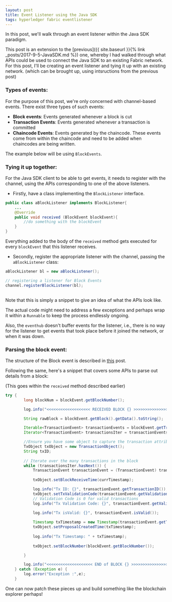 ```yaml
---
layout: post
title: Event Listener using the Java SDK
tags: hyperledger fabric eventlistener
---
```


In this post, we'll walk through an event listener within the Java SDK paradigm.

This post is an extension to the [previous]({{ site.baseurl }}{% link _posts/2017-9-5-JavaSDK.md %}) one, whereby I had walked through what APIs could be used to connect the Java SDK to an existing Fabric network. For this post, I'll be creating an event listener and tying it up with an existing network. (which can be brought up, using intsructions  from the previous post)

### Types of events:
For the purpose of this post, we're only concerned with channel-based events. There exist three types of such events:
- **Block events**:
	Events generated whenever a block is cut
- **Transaction Events**:
	Events generated whenever a transaction is committed
- **Chaincode Events**:
	Events generated by the chaincode. These events come from within the chaincode and need to be added when chaincodes are being written.

The example below will be using `BlockEvents`.

### Tying it up together:
For the Java SDK client to be able to get events, it needs to register with the channel, using the APIs corresponding to one of the above listeners.

- Firstly, have a class implementing the `BlockListener` interface.

```java
public class aBlockListener implements BlockListener{
	...
	@Override
	public void received (BlockEvent blockEvent){
		//do something with the blockEvent
	}
}
```
Everything added to the body of the `received` method gets executed for every `blockEvent` that this listener receives.

- Secondly, register the appropriate listener with the channel, passing the `aBlockListener` class:

```java
aBlockListener bl = new aBlockListener();

// registering a listener for Block Events		
channel.registerBlockListener(bl);
		
```
Note that this is simply a snippet to give an idea of what the APIs look like. 

The actual code might need to address a few exceptions and perhaps wrap it within a `Runnable` to keep the process endlessly ongoing. 

Also, the `eventhub` doesn't buffer events for the listener, i.e., there is no way for the listener to get events that took place before it joined the network, or when it was down.

### Parsing the block event:

The structure of the Block event is described in [this](https://blockchain-fabric.blogspot.sg/2017/04/hyperledger-fabric-v10-block-structure.html) post. 

Following the same, here's a snippet that covers some APIs to parse out details from a block:

(This goes within the `received` method described earlier)

```java
try {
		long blockNum = blockEvent.getBlockNumber();

		log.info("<<<<<<<<<<<<<<<<<<< RECEIVED BLOCK {} >>>>>>>>>>>>>>>>>>>>>>>>>>>", blockNum);

		String rawBlock = blockEvent.getBlock().getData().toString();

		Iterable<TransactionEvent> transactionEvents = blockEvent.getTransactionEvents();
		Iterator<TransactionEvent> transactionsIter = transactionEvents.iterator();

		//Ensure you have some object to capture the transaction attributes
		TxObject txObject = new TransactionObject(); 
		String txID;
		
		// Iterate over the many transactions in the block
		while (transactionsIter.hasNext()) {
			TransactionEvent transactionEvent = (TransactionEvent) transactionsIter.next();
			
			txObject.setBlockReceiveTime(currTimestamp);

			log.info("Tx ID: {}", transactionEvent.getTransactionID());
			txObject.setTxValidationCode(transactionEvent.getValidationCode()); 
			// Validation Code is 0 for valid transactions
			log.info("Tx Validation Code: {}", transactionEvent.getValidationCode());
							
			log.info("Tx isValid: {}", transactionEvent.isValid());

			Timestamp txTimestamp = new Timestamp(transactionEvent.getTimestamp().getTime());
			txObject.setProposalCreatedTime(txTimestamp);
			
			log.info("Tx Timestamp: " + txTimestamp);
			
			txObject.setBlockNumber(blockEvent.getBlockNumber());

		}

		log.info("<<<<<<<<<<<<<<<<<<<< END of BLOCK {} >>>>>>>>>>>>>>>>>>>>>>>>>", blockNum);
	} catch (Exception e) {
		log.error("Exception :",e);
	}
```

One can now patch these pieces up and build something like the blockchain explorer perhaps!

